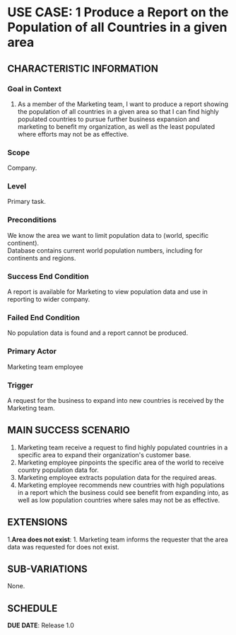 # USE CASE: 1 Produce a Report on the Population of all Countries in a given area

## CHARACTERISTIC INFORMATION

### Goal in Context

1. As a member of the Marketing team, I want to produce a report showing the population of all countries in a given area so that I can find highly populated countries to pursue further business expansion and marketing to benefit my organization, as well as the least populated where efforts may not be as effective.

### Scope

Company.

### Level

Primary task.

### Preconditions

We know the area we want to limit population data to (world, specific continent).  
Database contains current world population numbers, including for continents and regions.

### Success End Condition

A report is available for Marketing to view population data and use in reporting to wider company.

### Failed End Condition

No population data is found and a report cannot be produced.

### Primary Actor

Marketing team employee

### Trigger

A request for the business to expand into new countries is received by the Marketing team.

## MAIN SUCCESS SCENARIO

1. Marketing team receive a request to find highly populated countries in a specific area to expand their organization's customer base.
2. Marketing employee pinpoints the specific area of the world to receive country population data for.
3. Marketing employee extracts population data for the required areas.
4. Marketing employee recommends new countries with high populations in a report which the business could see benefit from expanding into, as well as low population countries where sales may not be as effective.

## EXTENSIONS

1.**Area does not exist**:
    1. Marketing team informs the requester that the area data was requested for does not exist.

## SUB-VARIATIONS

None.

## SCHEDULE

**DUE DATE**: Release 1.0